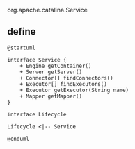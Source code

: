 org.apache.catalina.Service

## define
```plantuml
@startuml

interface Service {
    + Engine getContainer()
    + Server getServer()
    + Connector[] findConnectors()
    + Executor[] findExecutors()
    + Executor getExecutor(String name)
    + Mapper getMapper()
}

interface Lifecycle

Lifecycle <|-- Service

@enduml
```